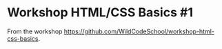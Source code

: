 # Workshop HTML/CSS Basics #1

From the workshop https://github.com/WildCodeSchool/workshop-html-css-basics.